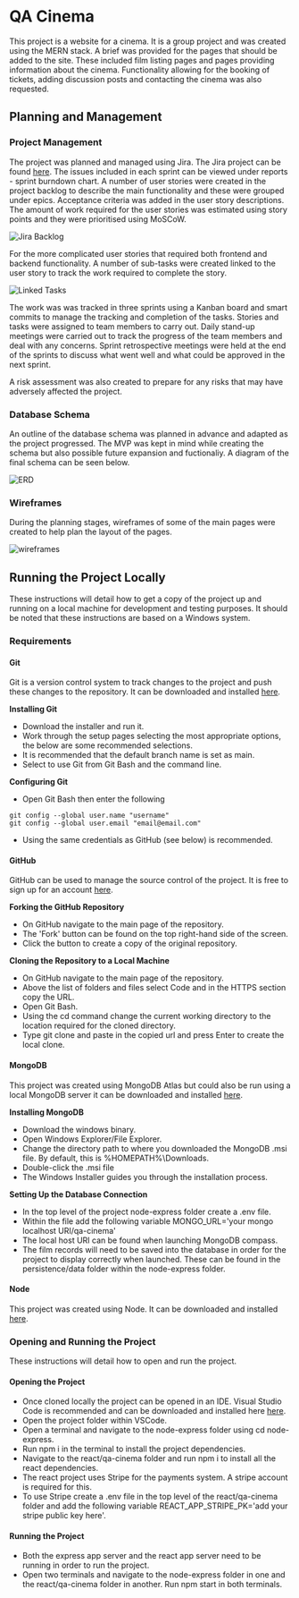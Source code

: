 # QA Cinema

This project is a website for a cinema. It is a group project and was created using the MERN stack. A brief was provided for the pages that should be added to the site. These included film listing pages and pages providing information about the cinema. Functionality allowing for the booking of tickets, adding discussion posts and contacting the cinema was also requested.

## Planning and Management

### Project Management

The project was planned and managed using Jira. The Jira project can be found [here](https://stephanie-ashdown.atlassian.net/jira/software/projects/QC/boards/4/backlog). The issues included in each sprint can be viewed under reports - sprint burndown chart. A number of user stories were created in the project backlog to describe the main functionality and these were grouped under epics. Acceptance criteria was added in the user story descriptions. The amount of work required for the user stories was estimated using story points and they were prioritised using MoSCoW.

![Jira Backlog](documentation/project-backlog.jpg)

For the more complicated user stories that required both frontend and backend functionality. A number of sub-tasks were created linked to the user story to track the work required to complete the story.

![Linked Tasks](documentation/story-tasks.jpg)

The work was was tracked in three sprints using a Kanban board and smart commits to manage the tracking and completion of the tasks. Stories and tasks were assigned to team members to carry out. Daily stand-up meetings were carried out to track the progress of the team members and deal with any concerns. Sprint retrospective meetings were held at the end of the sprints to discuss what went well and what could be approved in the next sprint.

A risk assessment was also created to prepare for any risks that may have adversely affected the project.

### Database Schema

An outline of the database schema was planned in advance and adapted as the project progressed. The MVP was kept in mind while creating the schema but also possible future expansion and fuctionaliy. A diagram of the final schema can be seen below.

![ERD](documentation/database-diagram.jpg)

### Wireframes

During the planning stages, wireframes of some of the main pages were created to help plan the layout of the pages.

![wireframes](documentation/wireframes.jpg)

## Running the Project Locally

These instructions will detail how to get a copy of the project up and running on a local machine for development and testing purposes. It should be noted that these instructions are based on a Windows system.

### Requirements

#### Git

Git is a version control system to track changes to the project and push these changes to the repository. It can be downloaded and installed [here](https://git-scm.com/downloads).

**Installing Git**

* Download the installer and run it.
* Work through the setup pages selecting the most appropriate options, the below are some recommended selections.
* It is recommended that the default branch name is set as main.
* Select to use Git from Git Bash and the command line.

**Configuring Git**

* Open Git Bash then enter the following

```
git config --global user.name "username"
git config --global user.email "email@email.com"
```
* Using the same credentials as GitHub (see below) is recommended.

#### GitHub

GitHub can be used to manage the source control of the project. It is free to sign up for an account [here](https://github.com/).

**Forking the GitHub Repository**

* On GitHub navigate to the main page of the repository.
* The 'Fork' button can be found on the top right-hand side of the screen.
* Click the button to create a copy of the original repository.

**Cloning the Repository to a Local Machine**

* On GitHub navigate to the main page of the repository.
* Above the list of folders and files select Code and in the HTTPS section copy the URL.
* Open Git Bash.
* Using the cd command change the current working directory to the location required for the cloned directory.
* Type git clone and paste in the copied url and press Enter to create the local clone.

#### MongoDB

This project was created using MongoDB Atlas but could also be run using a local MongoDB server it can be downloaded and installed [here](https://www.mongodb.com/try/download/community).

**Installing MongoDB**

* Download the windows binary.
* Open Windows Explorer/File Explorer.
* Change the directory path to where you downloaded the MongoDB .msi file. By default, this is %HOMEPATH%\Downloads.
* Double-click the .msi file
* The Windows Installer guides you through the installation process.

**Setting Up the Database Connection**

* In the top level of the project node-express folder create a .env file.
* Within the file add the following variable MONGO_URL='your mongo localhost URI/qa-cinema'
* The local host URI can be found when launching MongoDB compass.
* The film records will need to be saved into the database in order for the project to display correctly when launched. These can be found in the persistence/data folder within the node-express folder.

#### Node

This project was created using Node. It can be downloaded and installed [here](https://nodejs.org/en/download/).

### Opening and Running the Project

These instructions will detail how to open and run the project.

#### Opening the Project

* Once cloned locally the project can be opened in an IDE. Visual Studio Code is recommended and can be downloaded and installed here [here](https://code.visualstudio.com/).
* Open the project folder within VSCode.
* Open a terminal and navigate to the node-express folder using cd node-express.
* Run npm i in the terminal to install the project dependencies.
* Navigate to the react/qa-cinema folder and run npm i to install all the react dependencies.
* The react project uses Stripe for the payments system. A stripe account is required for this.
* To use Stripe create a .env file in the top level of the react/qa-cinema folder and add the following variable REACT_APP_STRIPE_PK='add your stripe public key here'.

#### Running the Project

* Both the express app server and the react app server need to be running in order to run the project.
* Open two terminals and navigate to the node-express folder in one and the react/qa-cinema folder in another. Run npm start in both terminals.

